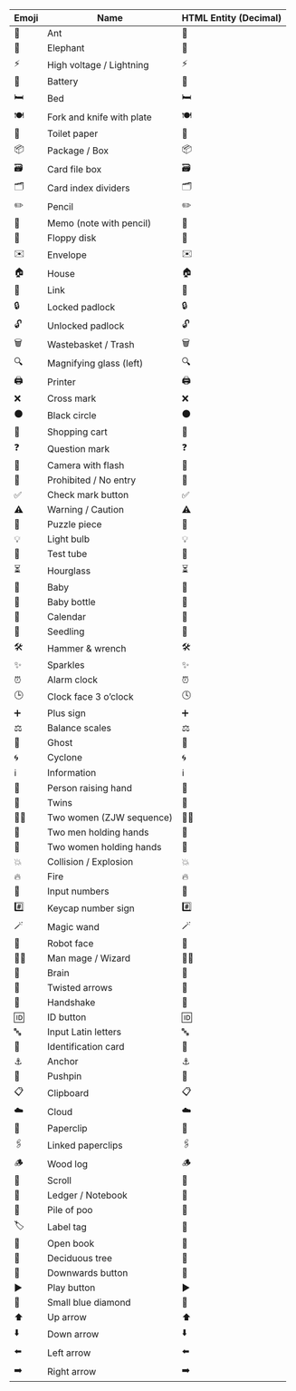 | Emoji | Name                        | HTML Entity (Decimal) |
|-------|-----------------------------|-----------------------|
| 🐜    | Ant                         | &#128028;             |
| 🐘    | Elephant                    | &#128024;             |
| ⚡    | High voltage / Lightning    | &#9889;               |
| 🔋    | Battery                     | &#128267;             |
| 🛏️    | Bed                         | &#128719;&#65039;     |
| 🍽️    | Fork and knife with plate   | &#127869;&#65039;     |
| 🧻    | Toilet paper                | &#129531;             |
| 📦    | Package / Box               | &#128230;             |
| 🗃️    | Card file box               | &#128451;&#65039;     |
| 🗂️    | Card index dividers         | &#128450;&#65039;     |
| ✏️    | Pencil                      | &#9999;&#65039;       |
| 📝    | Memo (note with pencil)     | &#128221;             |
| 💾    | Floppy disk                 | &#128190;             |
| ✉️    | Envelope                    | &#9993;&#65039;       |
| 🏠    | House                       | &#127968;             |
| 🔗    | Link                        | &#128279;             |
| 🔒    | Locked padlock              | &#128274;             |
| 🔓    | Unlocked padlock            | &#128275;             |
| 🗑️    | Wastebasket / Trash         | &#128465;&#65039;     |
| 🔍    | Magnifying glass (left)     | &#128269;             |
| 🖨️    | Printer                     | &#128424;&#65039;     |
| ❌    | Cross mark                  | &#10060;              |
| ⚫    | Black circle                | &#9899;               |
| 🛒    | Shopping cart               | &#128722;             |
| ❓    | Question mark               | &#10067;              |
| 📸    | Camera with flash           | &#128248;             |
| 🚫    | Prohibited / No entry       | &#128683;             |
| ✅    | Check mark button           | &#9989;               |
| ⚠️    | Warning / Caution           | &#9888;&#65039;       |
| 🧩    | Puzzle piece                | &#129513;             |
| 💡    | Light bulb                  | &#128161;             |
| 🧪    | Test tube                   | &#129514;             |
| ⏳    | Hourglass                   | &#9203;               |
| 👶    | Baby                        | &#128118;             |
| 🍼    | Baby bottle                 | &#127868;             |
| 📅    | Calendar                    | &#128197;             |
| 🌱    | Seedling                    | &#127793;             |
| 🛠️    | Hammer & wrench             | &#128736;&#65039;     |
| ✨    | Sparkles                    | &#10024;              |
| ⏰    | Alarm clock                 | &#9200;               |
| 🕒    | Clock face 3 o’clock        | &#128339;             |
| ➕    | Plus sign                   | &#10133;              |
| ⚖️    | Balance scales              | &#9878;&#65039;       |
| 👻    | Ghost                       | &#128123;             |
| 🌀    | Cyclone                     | &#127744;             |
| ℹ️    | Information                 | &#8505;&#65039;       |
| 🙋    | Person raising hand         | &#128587;             |
| 👯    | Twins                       | &#128111;             |
| 👩‍👩    | Two women (ZJW sequence)    | &#128105;&#8205;&#128105; |
| 👬    | Two men holding hands       | &#128108;             |
| 👭    | Two women holding hands     | &#128109;             |
| 💥    | Collision / Explosion       | &#128165;             |
| 🔥    | Fire                        | &#128293;             |
| 🔢    | Input numbers               | &#128290;             |
| #️⃣    | Keycap number sign          | &#35;&#65039;&#8419;  |
| 🪄    | Magic wand                  | &#129668;             |
| 🤖    | Robot face                  | &#129302;             |
| 🧙‍♂️    | Man mage / Wizard           | &#129497;&#65039;&#8205;&#9794;&#65039; |
| 🧠    | Brain                       | &#129504;             |
| 🔀    | Twisted arrows              | &#128256;             |
| 🤝    | Handshake                   | &#129309;             |
| 🆔    | ID button                   | &#127380;             |
| 🔤    | Input Latin letters         | &#128292;             |
| 🪪    | Identification card         | &#129706;             |
| ⚓    | Anchor                      | &#9875;               |
| 📌    | Pushpin                     | &#128204;             |
| 📋    | Clipboard                   | &#128203;             |
| ☁️    | Cloud                       | &#9729;&#65039;       |
| 📎    | Paperclip                   | &#128206;             |
| 🖇️    | Linked paperclips           | &#128391;&#65039;     |
| 🪵    | Wood log                    | &#129717;             |
| 📜    | Scroll                      | &#128220;             |
| 📒    | Ledger / Notebook           | &#128210;             |
| 💩    | Pile of poo                 | &#128169;             |
| 🏷️    | Label tag                   | &#128278;&#65039;     |
| 📖    | Open book                   | &#128214;             |
| 🌳    | Deciduous tree              | &#127795;             |
| 🔽    | Downwards button            | &#128315;             |
| ▶️    | Play button                 | &#9654;&#65039; |
| 🔹    | Small blue diamond          | &#128313;             |
| ⬆️    | Up arrow                    | &#11014;&#65039;      |
| ⬇️    | Down arrow                  | &#11015;&#65039;      |
| ⬅️    | Left arrow                  | &#11013;&#65039;      |
| ➡️    | Right arrow                 | &#10145;&#65039;      |

